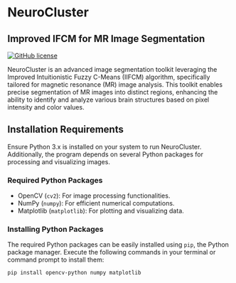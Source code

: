 # NeuroCluster
## Improved IFCM for MR Image Segmentation
[![GitHub license](https://img.shields.io/badge/license-Apache-blue.svg)](
https://github.com/albinjm/NeuroCluster/blob/main/LICENSE)

NeuroCluster is an advanced image segmentation toolkit leveraging the Improved Intuitionistic Fuzzy C-Means (IIFCM) algorithm, specifically tailored for magnetic resonance (MR) image analysis. This toolkit enables precise segmentation of MR images into distinct regions, enhancing the ability to identify and analyze various brain structures based on pixel intensity and color values.

## Installation Requirements

Ensure Python 3.x is installed on your system to run NeuroCluster. Additionally, the program depends on several Python packages for processing and visualizing images.

### Required Python Packages

- OpenCV (`cv2`): For image processing functionalities.
- NumPy (`numpy`): For efficient numerical computations.
- Matplotlib (`matplotlib`): For plotting and visualizing data.

### Installing Python Packages

The required Python packages can be easily installed using `pip`, the Python package manager. Execute the following commands in your terminal or command prompt to install them:

```bash
pip install opencv-python numpy matplotlib
